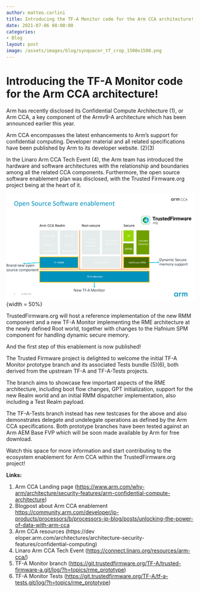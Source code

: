 ```yaml
---
author: matteo.carlini
title: Introducing the TF-A Monitor code for the Arm CCA architecture!
date: 2021-07-06 08:00:00
categories:
- Blog
layout: post
image: /assets/images/blog/synquacer_tf_crop_1500x1500.png
---
```


Introducing the TF-A Monitor code for the Arm CCA architecture!
=============================================================================

Arm has recently disclosed its Confidential Compute Architecture (1), or Arm CCA, a key component of the Armv9-A architecture which has been announced earlier this year.

Arm CCA encompasses the latest enhancements to Arm’s support for confidential computing. Developer material and all related specifications have been published by Arm to its developer website. (2)(3)

In the Linaro Arm CCA Tech Event (4), the Arm team has introduced the hardware and software architectures with the relationship and boundaries among all the related CCA components. Furthermore, the open source software enablement plan was disclosed, with the Trusted Firmware.org project being at the heart of it. 

![Open Source Software enablement plan](/assets/images/blog/TF-A_Drawing.png){width = 50%}

TrustedFirmware.org will host a reference implementation of the new RMM component and a new TF-A Monitor implementing the RME architecture at the newly defined Root world, together with changes to the Hafnium SPM component for handling dynamic secure memory.

And the first step of this enablement is now published!

The Trusted Firmware project is delighted to welcome the initial TF-A Monitor prototype branch and its associated Tests bundle (5)(6), both derived from the upstream TF-A and TF-A-Tests projects.

The branch aims to showcase few important aspects of the RME architecture, including boot flow changes, GPT initialization, support for the new Realm world and an initial RMM dispatcher implementation, also including a Test Realm payload.

The TF-A-Tests branch instead has new testcases for the above and also demonstrates delegate and undelegate operations as defined by the Arm CCA specifications. Both prototype branches have been tested against an Arm AEM Base FVP which will be soon made available by Arm for free download.

Watch this space for more information and start contributing to the ecosystem enablement for Arm CCA within the TrustedFirmware.org project!

**Links:**

1. Arm CCA Landing page (https://www.arm.com/why-arm/architecture/security-features/arm-confidential-compute-architecture)
1. Blogpost about Arm CCA enablement https://community.arm.com/developer/ip-products/processors/b/processors-ip-blog/posts/unlocking-the-power-of-data-with-arm-cca
1. Arm CCA resources (https://dev	eloper.arm.com/architectures/architecture-security-features/confidential-computing)
1. Linaro Arm CCA Tech Event (https://connect.linaro.org/resources/arm-cca/)
1. TF-A Monitor branch (https://git.trustedfirmware.org/TF-A/trusted-firmware-a.git/log/?h=topics/rme_prototype)
1. TF-A Monitor Tests (https://git.trustedfirmware.org/TF-A/tf-a-tests.git/log/?h=topics/rme_prototype)

